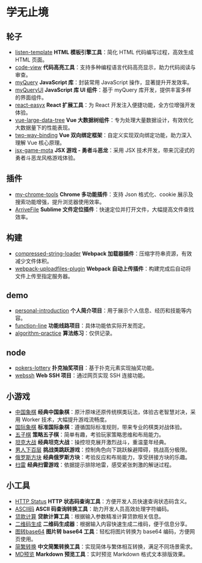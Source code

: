 # 学无止境
## 轮子
- [listen-template](https://listen80.github.io/listen-template/) <!-- 9001 -->
  **HTML 模板引擎工具**：简化 HTML 代码编写过程，高效生成 HTML 页面。
- [code-view](https://listen80.github.io/code-view/) <!-- 9002 -->
  **代码高亮工具**：支持多种编程语言代码高亮显示，助力代码阅读与审查。
- [myQuery](https://listen80.github.io/myQuery/) <!-- 9003 -->
  **JavaScript 库**：封装常用 JavaScript 操作，显著提升开发效率。
- [myQueryUI](https://listen80.github.io/myQuery-ui/) <!-- 9004 -->
  **JavaScript 库 UI 组件**：基于 myQuery 库开发，提供丰富多样的界面组件。
- [react-easyx](https://listen80.github.io/react-easyx/) <!-- 9005 -->
  **React 扩展工具**：为 React 开发注入便捷功能，全方位增强开发体验。
- [vue-large-data-tree](https://listen80.github.io/vue-large-data-tree/) <!-- 9006 -->
  **Vue 大数据树组件**：专为处理大量数据设计，有效优化大数据量下的性能表现。
- [two-way-binding](https://listen80.github.io/two-way-binding/) <!-- 9007 -->
  **Vue 双向绑定框架**：自定义实现双向绑定功能，助力深入理解 Vue 核心原理。
- [jsx-game-mota](https://listen80.github.io/jsx-game-canvas/) <!-- 9008 -->
  **JSX 游戏 - 勇者斗恶龙**：采用 JSX 技术开发，带来沉浸式的勇者斗恶龙风格游戏体验。

## 插件
- [my-chrome-tools](https://listen80.github.io/my-chrome-tools/)
  **Chrome 多功能插件**：支持 Json 格式化、cookie 展示及搜索功能增强，提升浏览器使用效率。
- [ArriveFile](https://listen80.github.io/ArriveFile/)
  **Sublime 文件定位插件**：快速定位并打开文件，大幅提高文件查找效率。

## 构建
- [compressed-string-loader](http://listen80.github.io/compressed-string-loader)
  **Webpack 加载器插件**：压缩字符串资源，有效减少文件体积。
- [webpack-uploadfiles-plugin](http://listen80.github.io/webpack-uploadfiles-plugin)
  **Webpack 自动上传插件**：构建完成后自动将文件上传至指定服务器。

## demo
- [personal-introduction](https://listen80.github.io/personal-introduction/)
  **个人简介项目**：用于展示个人信息、经历和技能等内容。
- [function-line](https://listen80.github.io/function-line/)
  **功能线路项目**：具体功能依实际开发而定。
- [algorithm-practice](https://listen80.github.io/algorithm-practice)
  **算法练习**：仅供记录。

## node
- [pokers-lottery](https://listen80.github.io/pokers-lottery/)
  **扑克抽奖项目**：基于扑克元素实现抽奖功能。
- [webssh](https://listen80.github.io/webssh/)
  **Web SSH 项目**：通过网页实现 SSH 连接功能。

## 小游戏
- [中国象棋](https://listen80.github.io/small-games/games/chess_cn/)
  **经典中国象棋**：原汁原味还原传统棋类玩法，体验古老智慧对决，采用 Worker 技术，大幅提升游戏流畅度。
- [国际象棋](https://listen80.github.io/small-games/games/chess/)
  **标准国际象棋**：遵循国际标准规则，带来专业的棋类对战体验。
- [五子棋](https://listen80.github.io/small-games/games/gomoku/)
  **策略五子棋**：简单有趣，考验玩家策略思维和布局能力。
- [坦克大战](https://listen80.github.io/small-games/games/tank_battle/)
  **经典坦克大战**：操控坦克展开激烈战斗，重温童年经典。
- [男人下百层](https://listen80.github.io/small-games/games/man_down/)
  **挑战类跳跃游戏**：控制角色向下跳跃躲避障碍，挑战高分极限。
- [俄罗斯方块](https://listen80.github.io/small-games/games/tetris/)
  **经典俄罗斯方块**：考验反应和布局能力，享受拼接方块的乐趣。
- [扫雷](https://listen80.github.io/small-games/games/mine_sweeping/)
  **经典扫雷游戏**：依据提示排除地雷，感受紧张刺激的解谜过程。

## 小工具
- [HTTP Status](https://listen80.github.io/small-tools/tools/http_code.html)
  **HTTP 状态码查询工具**：方便开发人员快速查询状态码含义。
- [ASCII码](https://listen80.github.io/small-tools/tools/ascii_code.html)
  **ASCII 码查询转换工具**：助力开发人员高效处理字符编码。
- [贷款计算](https://listen80.github.io/small-tools/tools/loan.html)
  **贷款计算工具**：根据输入参数精准计算贷款相关信息。
- [二维码生成](https://listen80.github.io/small-tools/tools/qrcode.html)
  **二维码生成器**：根据输入内容快速生成二维码，便于信息分享。
- [图转base64](https://listen80.github.io/small-tools/tools/base64.html)
  **图片转 base64 工具**：轻松将图片转换为 base64 编码，方便网页使用。
- [简繁转换](https://listen80.github.io/small-tools/tools/simple_trandition.html)
  **中文简繁转换工具**：实现简体与繁体相互转换，满足不同场景需求。
- [MD预览](https://listen80.github.io/small-tools/tools/markdown.html)
  **Markdown 预览工具**：实时预览 Markdown 格式文本排版效果。

